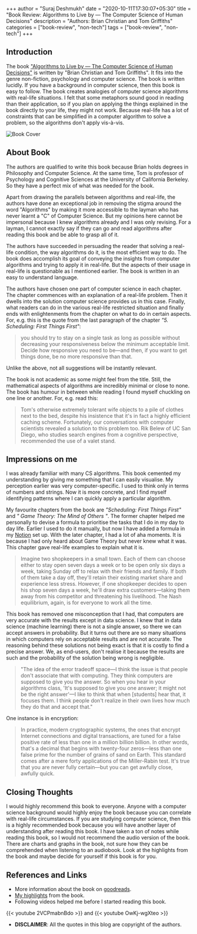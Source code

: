 +++
author = "Suraj Deshmukh"
date = "2020-10-11T17:30:07+05:30"
title = "Book Review: Algorithms to Live by — The Computer Science of Human Decisions"
description = "Authors: Brian Christian and Tom Griffiths"
categories = ["book-review", "non-tech"]
tags = ["book-review", "non-tech"]
+++

## Introduction

The book ["Algorithms to Live by — The Computer Science of Human Decisions"](https://amzn.to/2ZRVUTh) is written by "Brian Christian and Tom Griffiths". It fits into the genre non-fiction, psychology and computer science. The book is written lucidly. If you have a background in computer science, then this book is easy to follow. The book creates analogies of computer science algorithms with real-life situations. I felt that some metaphors sound good in reading than their application, so if you plan on applying the things explained in the book directly to your life, they might not work. Because real-life has a lot of constraints that can be simplified in a computer algorithm to solve a problem, so the algorithms don't apply vis-à-vis.

![Book Cover](/images/book-review-algorithms-to-live-by-the-computer-science-of-human-decisions/algorithms-to-live-by-cover.jpg "Book Cover")

## About Book

The authors are qualified to write this book because Brian holds degrees in Philosophy and Computer Science. At the same time, Tom is professor of Psychology and Cognitive Sciences at the University of California Berkeley. So they have a perfect mix of what was needed for the book.

Apart from drawing the parallels between algorithms and real-life, the authors have done an exceptional job in removing the stigma around the word "Algorithms" by making it more accessible to the layman who has never learnt a "C" of Computer Science. But my opinions here cannot be impersonal because I knew algorithms already and I was only revising. For a layman, I cannot exactly say if they can go and read algorithms after reading this book and be able to grasp all of it.

The authors have succeeded in persuading the reader that solving a real-life condition, the way algorithms do it, is the most efficient way to do. The book does accomplish its goal of conveying the insights from computer algorithms and trying to apply it in real-life. But the aspects of their usage in real-life is questionable as I mentioned earlier. The book is written in an easy to understand language.

The authors have chosen one part of computer science in each chapter. The chapter commences with an explanation of a real-life problem. Then it dwells into the solution computer science provides us in this case. Finally, what readers can do in the various real-life restricted situation and finally ends with enlightenments from the chapter on what to do in certain aspects. For, e.g. this is the quote from the last paragraph of the chapter *"5. Scheduling: First Things First"*:

> you should try to stay on a single task as long as possible without decreasing your responsiveness below the minimum acceptable limit. Decide how responsive you need to be—and then, if you want to get things done, be no more responsive than that.

Unlike the above, not all suggestions will be instantly relevant.


The book is not academic as some might feel from the title. Still, the mathematical aspects of algorithms are incredibly minimal or close to none. The book has humour in between while reading I found myself chuckling on one line or another. For, e.g. read this:

> Tom's otherwise extremely tolerant wife objects to a pile of clothes next to the bed, despite his insistence that it's in fact a highly efficient caching scheme. Fortunately, our conversations with computer scientists revealed a solution to this problem too. Rik Belew of UC San Diego, who studies search engines from a cognitive perspective, recommended the use of a valet stand.

## Impressions on me

I was already familiar with many CS algorithms. This book cemented my understanding by giving me something that I can easily visualise. My perception earlier was very computer-specific. I used to think only in terms of numbers and strings. Now it is more concrete, and I find myself identifying patterns where I can quickly apply a particular algorithm.

My favourite chapters from the book are *"Scheduling: First Things First"* and *" Game Theory: The Mind of Others "*. The former chapter helped me personally to devise a formula to prioritise the tasks that I do in my day to day life. Earlier I used to do it manually, but now I have added a formula in my [Notion](http://notion.so) set up. With the later chapter, I had a lot of aha moments. It is because I had only heard about Game Theory but never knew what it was. This chapter gave real-life examples to explain what it is.

> Imagine two shopkeepers in a small town. Each of them can choose either to stay open seven days a week or to be open only six days a week, taking Sunday off to relax with their friends and family. If both of them take a day off, they'll retain their existing market share and experience less stress. However, if one shopkeeper decides to open his shop seven days a week, he'll draw extra customers—taking them away from his competitor and threatening his livelihood. The Nash equilibrium, again, is for everyone to work all the time.

This book has removed one misconception that I had, that computers are very accurate with the results except in data science. I knew that in data science (machine learning) there is not a single answer, so there we can accept answers in probability. But it turns out there are so many situations in which computers rely on acceptable results and are not accurate. The reasoning behind these solutions not being exact is that it is costly to find a precise answer. We, as end-users, don't realise it because the results are such and the probability of the solution being wrong is negligible.

> "The idea of the error tradeoff space—I think the issue is that people don't associate that with computing. They think computers are supposed to give you the answer. So when you hear in your algorithms class, 'It's supposed to give you one answer; it might not be the right answer'—I like to think that when [students] hear that, it focuses them. I think people don't realize in their own lives how much they do that and accept that."

One instance is in encryption:

> In practice, modern cryptographic systems, the ones that encrypt Internet connections and digital transactions, are tuned for a false positive rate of less than one in a million billion billion. In other words, that's a decimal that begins with twenty-four zeros—less than one false prime for the number of grains of sand on Earth. This standard comes after a mere forty applications of the Miller-Rabin test. It's true that you are never fully certain—but you can get awfully close, awfully quick.

## Closing Thoughts

I would highly recommend this book to everyone. Anyone with a computer science background would highly enjoy the book because you can correlate with real-life circumstances. If you are studying computer science, then this is a highly recommended book because you will have another layer of understanding after reading this book. I have taken a ton of notes while reading this book, so I would not recommend the audio version of the book. There are charts and graphs in the book, not sure how they can be comprehended when listening to an audiobook. Look at the highlights from the book and maybe decide for yourself if this book is for you.

## References and Links

- More information about the book on [goodreads](https://www.goodreads.com/book/show/25666050-algorithms-to-live-by).
- [My highlights](https://www.goodreads.com/notes/53842733-algorithms-to-live-by/26285732-suraj-deshmukh) from the book.
- Following videos helped me before I started reading this book.

{{< youtube 2VCPmabnBdo >}} and {{< youtube OwKj-wgXteo >}}

- **DISCLAIMER**: All the quotes in this blog are copyright of the authors.

